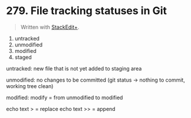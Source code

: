 # 279. File tracking statuses in Git


> Written with [StackEdit+](https://stackedit.net/).


1. untracked
2. unmodified
3. modified
4. staged

untracked: new file that is not yet added to staging area

unmodified: no changes to be committed (git status → nothing to commit, working tree clean)

modified: modify = from unmodified to modified

echo text >  = replace
echo text >> = append
<!--stackedit_data:
eyJoaXN0b3J5IjpbLTE4Nzg1NzQzNDMsLTE5MjQ4NTkyNDEsLT
ExMDg0Njc4ODMsMTQ5ODAzODgxNF19
-->